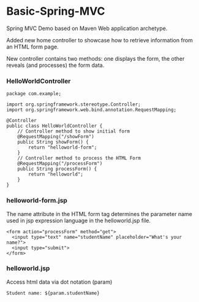 # Basic-Spring-MVC
Spring MVC Demo based on Maven Web application archetype. <br>

Added new home controller to showcase how to retrieve information from an HTML form page.

New controller contains two methods: one displays the form, the other reveals (and processes) the form data.
### HelloWorldController

```
package com.example;

import org.springframework.stereotype.Controller;
import org.springframework.web.bind.annotation.RequestMapping;

@Controller
public class HelloWorldController {
    // Controller method to show initial form
    @RequestMapping("/showForm")
    public String showForm() {
        return "helloworld-form";
    }
    // Controller method to process the HTML Form
    @RequestMapping("/processForm")
    public String processForm() {
        return "helloworld";
    }
}

```
### helloworld-form.jsp
The name attribute in the HTML form tag determines the parameter name used in jsp expression language in the helloworld.jsp file.

```
<form action="processForm" method="get">
  <input type="text" name="studentName" placeholder="What's your name?">
  <input type="submit">
</form>
```

### helloworld.jsp
Access html data via dot notation (param)
```
Student name: ${param.studentName}
```